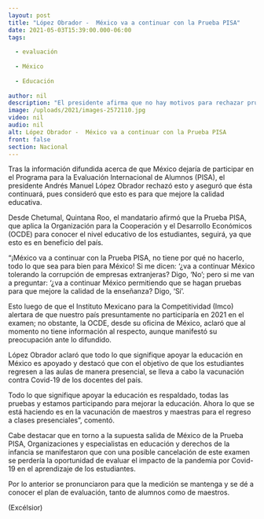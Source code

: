 ```yaml
---
layout: post
title: "López Obrador -  México va a continuar con la Prueba PISA"
date: 2021-05-03T15:39:00.000-06:00
tags:
  
  - evaluación
  
  - México
  
  - Educación
  
author: nil
description: "El presidente afirma que no hay motivos para rechazar pruebas para que mejore la calidad de la enseñanza; asegura todo lo que sea para mejorar la educación es respaldado"
image: /uploads/2021/images-2572110.jpg
video: nil
audio: nil
alt: López Obrador -  México va a continuar con la Prueba PISA
front: false
section: Nacional
---
```


Tras la información difundida acerca de que México dejaría de participar en el Programa para la Evaluación Internacional de Alumnos (PISA), el presidente Andrés Manuel López Obrador rechazó esto y aseguró que ésta continuará, pues consideró que esto es para que mejore la calidad educativa.

Desde Chetumal, Quintana Roo, el mandatario afirmó que la Prueba PISA, que aplica la Organización para la Cooperación y el Desarrollo Económicos (OCDE) para conocer el nivel educativo de los estudiantes, seguirá, ya que esto es en beneficio del país.

“¡México va a continuar con la Prueba PISA, no tiene por qué no hacerlo, todo lo que sea para bien para México! Si me dicen: ‘¿va a continuar México tolerando la corrupción de empresas extranjeras? Digo, ‘No’; pero si me van a preguntar: ‘¿va a continuar México permitiendo que se hagan pruebas para que mejore la calidad de la enseñanza? Digo, ‘Sí’.

Esto luego de que el Instituto Mexicano para la Competitividad (Imco) alertara de que nuestro país presuntamente no participaría en 2021 en el examen; no obstante, la OCDE, desde su oficina de México, aclaró que al momento no tiene información al respecto, aunque manifestó su preocupación ante lo difundido.

López Obrador aclaró que todo lo que signifique apoyar la educación en México es apoyado y destacó que con el objetivo de que los estudiantes regresen a las aulas de manera presencial, se lleva a cabo la vacunación contra Covid-19 de los docentes del país.

Todo lo que signifique apoyar la educación es respaldado, todas las pruebas y estamos participando para mejorar la educación. Ahora lo que se está haciendo es en la vacunación de maestros y maestras para el regreso a clases presenciales”, comentó.

Cabe destacar que en torno a la supuesta salida de México de la Prueba PISA, Organizaciones y especialistas en educación y derechos de la infancia se manifestaron que con una posible cancelación de este examen se perdería la oportunidad de evaluar el impacto de la pandemia por Covid-19 en el aprendizaje de los estudiantes.

Por lo anterior se pronunciaron para que la medición se mantenga y se dé a conocer el plan de evaluación, tanto de alumnos como de maestros.

(Excélsior)